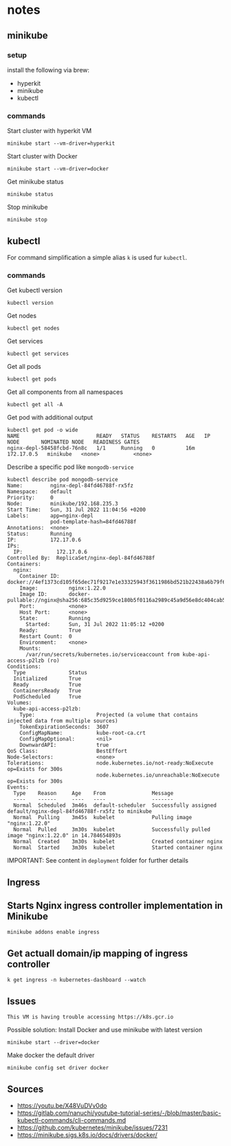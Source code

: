 # notes

## minikube

### setup
install the following via brew:
- hyperkit
- minikube
- kubectl

### commands
Start cluster with hyperkit VM
````
minikube start --vm-driver=hyperkit
````

Start cluster with Docker
````
minikube start --vm-driver=docker
````

Get minikube status
````
minikube status
````

Stop minikube
````
minikube stop
````

## kubectl
For command simplification a simple alias `k` is used fur `kubectl`.

### commands

Get kubectl version
````
kubectl version
````

Get nodes
````
kubectl get nodes
````

Get services
````
kubectl get services
````

Get all pods
````
kubectl get pods
````

Get all components from all namespaces
```` 
kubectl get all -A
````

Get pod with additional output
````
kubectl get pod -o wide
NAME                         READY   STATUS    RESTARTS   AGE   IP           NODE       NOMINATED NODE   READINESS GATES
nginx-depl-58458fcbd-76n8c   1/1     Running   0          16m   172.17.0.5   minikube   <none>           <none>
````

Describe a specific pod like `mongodb-service`
````
kubectl describe pod mongodb-service
Name:         nginx-depl-84fd46788f-rx5fz
Namespace:    default
Priority:     0
Node:         minikube/192.168.235.3
Start Time:   Sun, 31 Jul 2022 11:04:56 +0200
Labels:       app=nginx-depl
              pod-template-hash=84fd46788f
Annotations:  <none>
Status:       Running
IP:           172.17.0.6
IPs:
  IP:           172.17.0.6
Controlled By:  ReplicaSet/nginx-depl-84fd46788f
Containers:
  nginx:
    Container ID:   docker://4ef1373cd105f65dec71f9217e1e33325943f3611986bd521b22438a6b79f65c
    Image:          nginx:1.22.0
    Image ID:       docker-pullable://nginx@sha256:685c35d9259ce180b5f0116a2989c45a9d56e8dc404cab56717d6338c0dc4cce
    Port:           <none>
    Host Port:      <none>
    State:          Running
      Started:      Sun, 31 Jul 2022 11:05:12 +0200
    Ready:          True
    Restart Count:  0
    Environment:    <none>
    Mounts:
      /var/run/secrets/kubernetes.io/serviceaccount from kube-api-access-p2lzb (ro)
Conditions:
  Type              Status
  Initialized       True
  Ready             True
  ContainersReady   True
  PodScheduled      True
Volumes:
  kube-api-access-p2lzb:
    Type:                    Projected (a volume that contains injected data from multiple sources)
    TokenExpirationSeconds:  3607
    ConfigMapName:           kube-root-ca.crt
    ConfigMapOptional:       <nil>
    DownwardAPI:             true
QoS Class:                   BestEffort
Node-Selectors:              <none>
Tolerations:                 node.kubernetes.io/not-ready:NoExecute op=Exists for 300s
                             node.kubernetes.io/unreachable:NoExecute op=Exists for 300s
Events:
  Type    Reason     Age    From               Message
  ----    ------     ----   ----               -------
  Normal  Scheduled  3m46s  default-scheduler  Successfully assigned default/nginx-depl-84fd46788f-rx5fz to minikube
  Normal  Pulling    3m45s  kubelet            Pulling image "nginx:1.22.0"
  Normal  Pulled     3m30s  kubelet            Successfully pulled image "nginx:1.22.0" in 14.784654893s
  Normal  Created    3m30s  kubelet            Created container nginx
  Normal  Started    3m30s  kubelet            Started container nginx
````


IMPORTANT: See content in `deployment` folder for further details

## Ingress

## Starts Nginx ingress controller implementation in Minikube
```
minikube addons enable ingress
```

## Get actuall domain/ip mapping of ingress controller
```
k get ingress -n kubernetes-dashboard --watch
```

## Issues
````
This VM is having trouble accessing https://k8s.gcr.io
````
Possible solution: Install Docker and use minikube with latest version
````
minikube start --driver=docker
````

Make docker the default driver
````
minikube config set driver docker
````

## Sources
- https://youtu.be/X48VuDVv0do
- https://gitlab.com/nanuchi/youtube-tutorial-series/-/blob/master/basic-kubectl-commands/cli-commands.md
- https://github.com/kubernetes/minikube/issues/7231
- https://minikube.sigs.k8s.io/docs/drivers/docker/